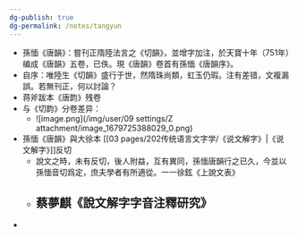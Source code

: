 ```yaml
---
dg-publish: true
dg-permalink: /notes/tangyun
---
```

- 孫愐《唐韻》：嘗刊正隋陸法言之《切韻》，並增字加注，於天寶十年（751年）编成《唐韻》五卷，已佚。現《唐韻》卷首有孫愐《唐韻序》。
- 自序：唯陸生《切韻》盛行于世，然隋珠尚類，虹玉仍瑕。注有差错，文複漏誤。若無刊正，何以討論？
- 蒋斧跋本《唐韵》残卷​
- 与《切韵》分卷差异：
	- ![image.png](/img/user/09 settings/Z attachment/image_1679725388029_0.png)
- 孫愐《唐韻》與大徐本 [[03 pages/202传统语言文字学/《说文解字》\|《说文解字》]]反切
	- 說文之時，未有反切，後人附益，互有異同，孫愐唐韻行之已久，今並以孫愐音切爲定，庶夫學者有所適從。一一徐鉉《上說文表》
	- 蔡夢麒《說文解字字音注釋研究》
	  -
-